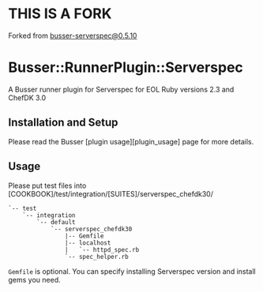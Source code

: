 # THIS IS A FORK

Forked from [busser-serverspec@0.5.10](https://github.com/test-kitchen/busser-serverspec)

# <a name="title"></a> Busser::RunnerPlugin::Serverspec

A Busser runner plugin for Serverspec for EOL Ruby versions 2.3 and ChefDK 3.0

## <a name="installation"></a> Installation and Setup

Please read the Busser [plugin usage][plugin_usage] page for more details.

## <a name="usage"></a> Usage

Please put test files into [COOKBOOK]/test/integration/[SUITES]/serverspec_chefdk30/

```cookbook
`-- test
    `-- integration
        `-- default
            `-- serverspec_chefdk30
                |-- Gemfile
                |-- localhost
                |   `-- httpd_spec.rb
                `-- spec_helper.rb
```

`Gemfile` is optional. You can specify installing Serverspec version and install gems you need.
